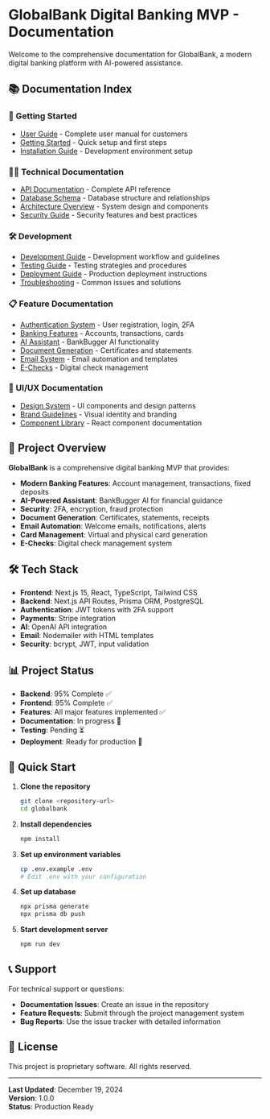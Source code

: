 # GlobalBank Digital Banking MVP - Documentation

Welcome to the comprehensive documentation for GlobalBank, a modern digital banking platform with AI-powered assistance.

## 📚 Documentation Index

### 🚀 Getting Started
- [User Guide](./user-guide.md) - Complete user manual for customers
- [Getting Started](./getting-started.md) - Quick setup and first steps
- [Installation Guide](./installation.md) - Development environment setup

### 👨‍💻 Technical Documentation
- [API Documentation](./api-documentation.md) - Complete API reference
- [Database Schema](./database-schema.md) - Database structure and relationships
- [Architecture Overview](./architecture.md) - System design and components
- [Security Guide](./security.md) - Security features and best practices

### 🛠️ Development
- [Development Guide](./development.md) - Development workflow and guidelines
- [Testing Guide](./testing.md) - Testing strategies and procedures
- [Deployment Guide](./deployment.md) - Production deployment instructions
- [Troubleshooting](./troubleshooting.md) - Common issues and solutions

### 📋 Feature Documentation
- [Authentication System](./features/authentication.md) - User registration, login, 2FA
- [Banking Features](./features/banking.md) - Accounts, transactions, cards
- [AI Assistant](./features/ai-assistant.md) - BankBugger AI functionality
- [Document Generation](./features/documents.md) - Certificates and statements
- [Email System](./features/email.md) - Email automation and templates
- [E-Checks](./features/e-checks.md) - Digital check management

### 🎨 UI/UX Documentation
- [Design System](./design-system.md) - UI components and design patterns
- [Brand Guidelines](./brand-guidelines.md) - Visual identity and branding
- [Component Library](./component-library.md) - React component documentation

## 🏦 Project Overview

**GlobalBank** is a comprehensive digital banking MVP that provides:

- **Modern Banking Features**: Account management, transactions, fixed deposits
- **AI-Powered Assistant**: BankBugger AI for financial guidance
- **Security**: 2FA, encryption, fraud protection
- **Document Generation**: Certificates, statements, receipts
- **Email Automation**: Welcome emails, notifications, alerts
- **Card Management**: Virtual and physical card generation
- **E-Checks**: Digital check management system

## 🛠️ Tech Stack

- **Frontend**: Next.js 15, React, TypeScript, Tailwind CSS
- **Backend**: Next.js API Routes, Prisma ORM, PostgreSQL
- **Authentication**: JWT tokens with 2FA support
- **Payments**: Stripe integration
- **AI**: OpenAI API integration
- **Email**: Nodemailer with HTML templates
- **Security**: bcrypt, JWT, input validation

## 📊 Project Status

- **Backend**: 95% Complete ✅
- **Frontend**: 95% Complete ✅
- **Features**: All major features implemented ✅
- **Documentation**: In progress 📝
- **Testing**: Pending ⏳
- **Deployment**: Ready for production 🚀

## 🚀 Quick Start

1. **Clone the repository**
   ```bash
   git clone <repository-url>
   cd globalbank
   ```

2. **Install dependencies**
   ```bash
   npm install
   ```

3. **Set up environment variables**
   ```bash
   cp .env.example .env
   # Edit .env with your configuration
   ```

4. **Set up database**
   ```bash
   npx prisma generate
   npx prisma db push
   ```

5. **Start development server**
   ```bash
   npm run dev
   ```

## 📞 Support

For technical support or questions:
- **Documentation Issues**: Create an issue in the repository
- **Feature Requests**: Submit through the project management system
- **Bug Reports**: Use the issue tracker with detailed information

## 📄 License

This project is proprietary software. All rights reserved.

---

**Last Updated**: December 19, 2024  
**Version**: 1.0.0  
**Status**: Production Ready 